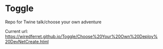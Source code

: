 # Toggle
Repo for Twine talk/choose your own adventure

Current url: https://wiredferret.github.io/Toggle/Choose%20Your%20Own%20Deploy%20DevNetCreate.html
